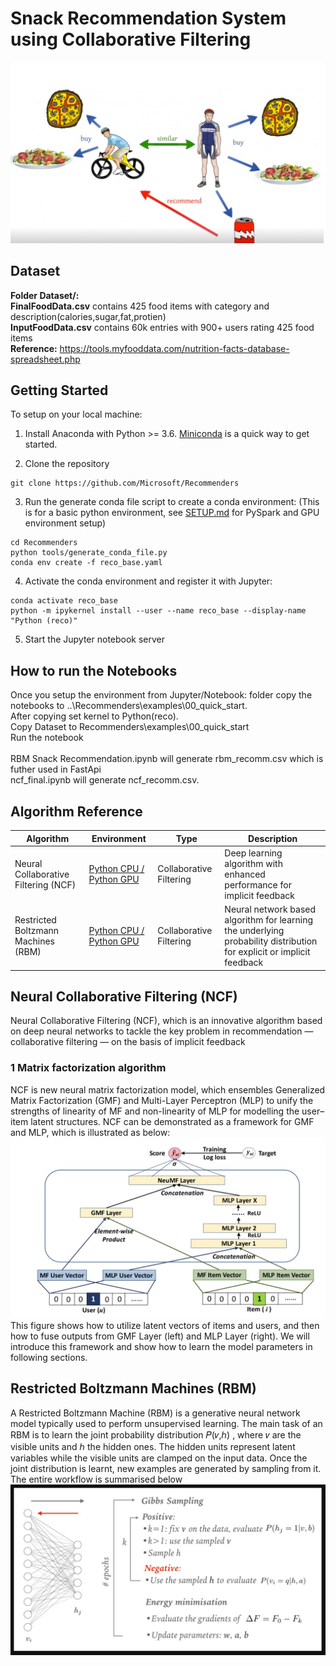 # Snack Recommendation System using Collaborative Filtering
![Alt Text](https://github.com/rhnyewale/INFO7374-Algorithmic-Digital-Marketing/blob/master/Assignment%204%20-%20Snack%20Recommender%20System/Images/rec_intro.jpg)

## Dataset
<b>Folder Dataset/:</b></br>
<b>FinalFoodData.csv</b> contains 425 food items with category and description(calories,sugar,fat,protien)</br>
<b>InputFoodData.csv</b> contains 60k entries with 900+ users rating 425 food items </br>
<b>Reference:</b> https://tools.myfooddata.com/nutrition-facts-database-spreadsheet.php</br>
## Getting Started

To setup on your local machine:

1. Install Anaconda with Python >= 3.6. [Miniconda](https://conda.io/miniconda.html) is a quick way to get started.

2. Clone the repository

```
git clone https://github.com/Microsoft/Recommenders
```

3. Run the generate conda file script to create a conda environment: (This is for a basic python environment, see [SETUP.md](SETUP.md) for PySpark and GPU environment setup)

```
cd Recommenders
python tools/generate_conda_file.py
conda env create -f reco_base.yaml  
```

4. Activate the conda environment and register it with Jupyter:

```
conda activate reco_base
python -m ipykernel install --user --name reco_base --display-name "Python (reco)"
```

5. Start the Jupyter notebook server

## How to run the Notebooks
Once you setup the environment from Jupyter/Notebook: folder copy the notebooks to ..\Recommenders\examples\00_quick_start.</br>
After copying set kernel to Python(reco).</br>
Copy Dataset to Recommenders\examples\00_quick_start</br>
Run the notebook</br></br>
RBM Snack Recommendation.ipynb will generate rbm_recomm.csv which is futher used in FastApi </br>
ncf_final.ipynb will generate ncf_recomm.csv.</br>

## Algorithm Reference

| Algorithm | Environment | Type | Description |
| --- | --- | --- | --- |
| Neural Collaborative Filtering (NCF) | [Python CPU / Python GPU](examples/00_quick_start/ncf_movielens.ipynb) | Collaborative Filtering | Deep learning algorithm with enhanced performance for implicit feedback |
| Restricted Boltzmann Machines (RBM) | [Python CPU / Python GPU](examples/00_quick_start/rbm_movielens.ipynb) | Collaborative Filtering | Neural network based algorithm for learning the underlying probability distribution for explicit or implicit feedback |

## Neural Collaborative Filtering (NCF)

Neural Collaborative Filtering (NCF), which is an innovative algorithm based on deep neural networks to tackle the key problem in recommendation — collaborative filtering — on the basis of implicit feedback</br>
### 1 Matrix factorization algorithm
NCF is new neural matrix factorization model, which ensembles Generalized Matrix Factorization (GMF) and Multi-Layer Perceptron (MLP) to unify the strengths of linearity of MF and non-linearity of MLP for modelling the user–item latent structures. NCF can be demonstrated as a framework for GMF and MLP, which is illustrated as below:
![Alt text](https://github.com/rhnyewale/INFO7374-Algorithmic-Digital-Marketing/blob/master/Assignment%204%20-%20Snack%20Recommender%20System/Images/NCF.jpg)
This figure shows how to utilize latent vectors of items and users, and then how to fuse outputs from GMF Layer (left) and MLP Layer (right). We will introduce this framework and show how to learn the model parameters in following sections.

## Restricted Boltzmann Machines (RBM)
A Restricted Boltzmann Machine (RBM) is a generative neural network model typically used to perform unsupervised learning. The main task of an RBM is to learn the joint probability distribution  𝑃(𝑣,ℎ) , where  𝑣  are the visible units and  ℎ  the hidden ones. The hidden units represent latent variables while the visible units are clamped on the input data. Once the joint distribution is learnt, new examples are generated by sampling from it.</br>
The entire workflow is summarised below
![Alt text](https://github.com/rhnyewale/INFO7374-Algorithmic-Digital-Marketing/blob/master/Assignment%204%20-%20Snack%20Recommender%20System/Images/RBM.jpg)
